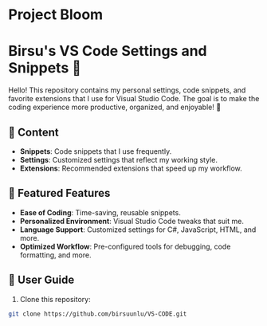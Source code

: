 # Project Bloom
# Birsu's VS Code Settings and Snippets 🌟

Hello! This repository contains my personal settings, code snippets, and favorite extensions that I use for Visual Studio Code. The goal is to make the coding experience more productive, organized, and enjoyable! 🚀

## 📂 Content

- **Snippets**: Code snippets that I use frequently.
- **Settings**: Customized settings that reflect my working style.
- **Extensions**: Recommended extensions that speed up my workflow.

## 🚀 Featured Features

- **Ease of Coding**: Time-saving, reusable snippets.
- **Personalized Environment**: Visual Studio Code tweaks that suit me.
- **Language Support**: Customized settings for C#, JavaScript, HTML, and more.
- **Optimized Workflow**: Pre-configured tools for debugging, code formatting, and more.

## 📖 User Guide

1. Clone this repository:
```bash
git clone https://github.com/birsuunlu/VS-CODE.git
